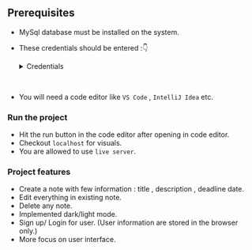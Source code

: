 ## Prerequisites

- MySql database must be installed on the system.
- These credentials should be entered :👇
  <details>
  <summary>Credentials</summary>

  ```yml
  username: root
  password: ankit@123
  ```

  </details>

<br>

- You will need a code editor like `VS Code` , `IntelliJ Idea` etc.

### Run the project

- Hit the run button in the code editor after opening in code editor.
- Checkout `localhost` for visuals.
- You are allowed to use `live server`.

### Project features

- Create a note with few information : title , description , deadline date.
- Edit everything in existing note.
- Delete any note.
- Implemented dark/light mode.
- Sign up/ Login for user. (User information are stored in the browser only.)
- More focus on user interface.
